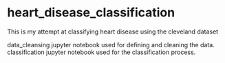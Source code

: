 # heart_disease_classification
This is my attempt at classifying heart disease using the cleveland dataset

data_cleansing jupyter notebook used for defining and cleaning the data. 
classification jupyter notebook used for the classification process.
